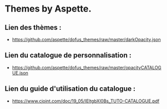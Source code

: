 # Themes by Aspette.

## Lien des thèmes :
 - https://github.com/aspette/dofus_themes/raw/master/darkOpacity.json

## Lien du catalogue de personnalisation :
 - https://github.com/aspette/dofus_themes/raw/master/opacityCATALOGUE.json

## Lien du guide d'utilisation du catalogue : 
 - https://www.cjoint.com/doc/19_05/IEltgbXl0Bs_TUTO-CATALOGUE.pdf
